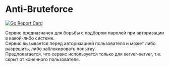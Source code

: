 # Anti-Bruteforce
[![Go Report Card](https://goreportcard.com/badge/github.com/AndreyChufelin/AntiBruteforce)](https://goreportcard.com/report/github.com/AndreyChufelin/AntiBruteforce)

Сервис предназначен для борьбы с подбором паролей при авторизации в какой-либо системе.  
Сервис вызывается перед авторизацией пользователя и может либо разрешить, либо заблокировать попытку.  
Предполагается, что сервис используется только для server-server, т.е. скрыт от конечного пользователя.  
